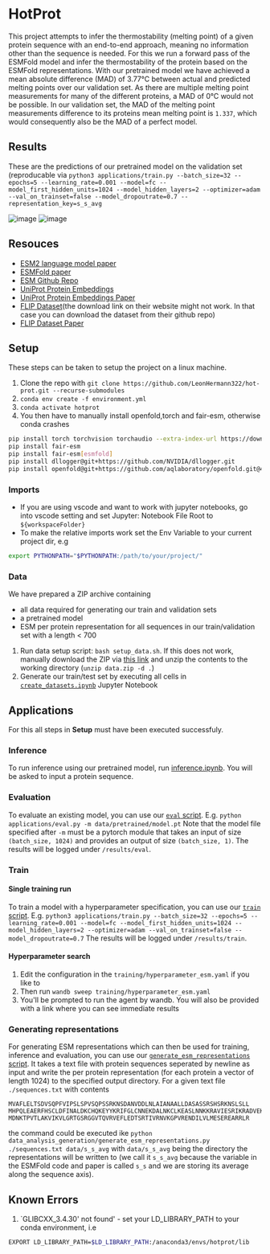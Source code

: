 # HotProt

This project attempts to infer the thermostability (melting point) of a given protein sequence with an end-to-end approach, meaning no information other than the sequence is needed. For this we run a forward pass of the ESMFold model and infer the thermostability of the protein based on the ESMFold representations. 
With our pretrained model we have achieved a mean absolute difference (MAD) of 3.77°C between actual and predicted melting points over our validation set. 
As there are multiple melting point measurements for many of the different proteins, a MAD of 0°C would not be possible. 
In our validation set, the MAD of the melting point measurements difference to its proteins mean melting point is `1.337`, which would consequently also be the MAD of a perfect model.

## Results
These are the predictions of our pretrained model on the validation set (reproducable via `python3 applications/train.py --batch_size=32 --epochs=5 --learning_rate=0.001 --model=fc --model_first_hidden_units=1024 --model_hidden_layers=2 --optimizer=adam --val_on_trainset=false --model_dropoutrate=0.7 --representation_key=s_s_avg`

![image](https://user-images.githubusercontent.com/29177177/219954806-affd41d0-305b-4081-8151-32e911050065.png)
![image](https://user-images.githubusercontent.com/29177177/219954823-4dc1d414-830a-42ad-9d4e-7bce26ba10fd.png)



## Resouces
- [ESM2 language model paper](https://www.biorxiv.org/content/10.1101/622803v4)
- [ESMFold paper](https://www.biorxiv.org/content/10.1101/2022.07.20.500902v2.full.pdf)
- [ESM Github Repo](https://github.com/facebookresearch/esm)
- [UniProt Protein Embeddings](https://www.uniprot.org/help/embeddings)
- [UniProt Protein Embeddings Paper](https://ieeexplore.ieee.org/stamp/stamp.jsp?tp=&arnumber=9477085&tag=1)
- [FLIP Dataset](https://benchmark.protein.properties/)(the download link on their website might not work. In that case you can download the dataset from their github repo)
- [FLIP Dataset Paper](https://www.nature.com/articles/s41592-020-0801-4)

## Setup
These steps can be taken to setup the project on a linux machine.
1. Clone the repo with `git clone https://github.com/LeonHermann322/hot-prot.git --recurse-submodules`
2. `conda env create -f environment.yml`
3. `conda activate hotprot`
4. You then have to manually install openfold,torch and fair-esm, otherwise conda crashes
```sh
pip install torch torchvision torchaudio --extra-index-url https://download.pytorch.org/whl/cu116
pip install fair-esm
pip install fair-esm[esmfold]
pip install dllogger@git+https://github.com/NVIDIA/dllogger.git
pip install openfold@git+https://github.com/aqlaboratory/openfold.git@4b41059694619831a7db195b7e0988fc4ff3a307
```

### Imports
- If you are using vscode and want to work with jupyter notebooks, go into vscode setting and set Jupyter: Notebook File Root to `${workspaceFolder}`
- To make the relative imports work set the Env Variable to your current project dir, e.g 
```sh
export PYTHONPATH="$PYTHONPATH:/path/to/your/project/"
```

### Data
We have prepared a ZIP archive containing 
- all data required for generating our train and validation sets 
- a pretrained model
- ESM per protein representation for all sequences in our train/validation set with a length < 700

1. Run data setup script: `bash setup_data.sh`. If this does not work, manually download the ZIP via [this link](https://drive.google.com/file/d/1Og0z3jpjerZmHzdNXBohAt5JP9zFPM3r/view?usp=share_link) and unzip the contents to the working directory (`unzip data.zip -d .`)
2. Generate our train/test set by executing all cells in [`create_datasets.ipynb`](data_analysis_generation/create_datasets.ipynb) Jupyter Notebook

## Applications
For this all steps in **Setup** must have been executed successfuly.
### Inference
To run inference using our pretrained model, run [inference.ipynb](applications/inference.ipynb). You will be asked to input a protein sequence.
### Evaluation
To evaluate an existing model, you can use our [`eval` script](applications/eval.py).
E.g. `python applications/eval.py -m data/pretrained/model.pt` 
Note that the model file specified after `-m` must be a pytorch module that takes an input of size `(batch_size, 1024)` and provides an output of size `(batch_size, 1)`. 
The results will be logged under `/results/eval`.
### Train
#### Single training run
To train a model with a hyperparameter specification, you can use our [`train` script](applications/train.py).
E.g. `python3 applications/train.py --batch_size=32 --epochs=5 --learning_rate=0.001 --model=fc --model_first_hidden_units=1024 --model_hidden_layers=2 --optimizer=adam --val_on_trainset=false --model_dropoutrate=0.7`
The results will be logged under `/results/train`.
#### Hyperparameter search

1. Edit the configuration in the `training/hyperparameter_esm.yaml` if you like to
2. Then run `wandb sweep training/hyperparameter_esm.yaml`
3. You'll be prompted to run the agent by wandb. You will also be provided with a link where you can see immediate results

### Generating representations
For generating ESM representations which can then be used for training, inference and evaluation, you can use our [`generate_esm_representations` script](data_analysis_generation/generate_esm_representations.py). 
It takes a text file with protein sequences seperated by newline as input and write the per protein representation (for each protein a vector of length 1024) to the specified output directory. 
For a given text file `./sequences.txt` with contents
```
MVAFLELTSDVSQPFVIPSLSPVSQPSSRKNSDANVDDLNLAIANAALLDASASSRSHSRKNSLSLL
MHPQLEAERFHSCLDFINALDKCHQKEYYKRIFGLCNNEKDALNKCLKEASLNNKKRAVIESRIKRADVEKRWKKIEEEEYGEDAILKTILDRQYAKKKQESDNDANSK
MDNKTPVTLAKVIKVLGRTGSRGGVTQVRVEFLEDTSRTIVRNVKGPVRENDILVLMESEREARRLR
```
the command could be executed ike `python data_analysis_generation/generate_esm_representations.py ./sequences.txt data/s_s_avg` with `data/s_s_avg` being the directory the representations will be written to (we call it `s_s_avg` because the variable in the ESMFold code and paper is called `s_s` and we are storing its average along the sequence axis).

## Known Errors 
1. `GLIBCXX_3.4.30' not found' - set your LD_LIBRARY_PATH to your conda environment, i.e 
```sh
EXPORT LD_LIBRARY_PATH=$LD_LIBRARY_PATH:/anaconda3/envs/hotprot/lib
```



